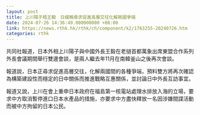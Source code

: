 ```yaml
---
layout: post
title: 上川陽子晤王毅　日媒稱尋求促進高層交往化解兩國爭端
date: 2024-07-26 14:36:49.000000000 +08:00
link: https://news.rthk.hk/rthk/ch/component/k2/1763255-20240726.htm
categories: rthk
---
```


共同社報道，日本外相上川陽子與中國外長王毅在老撾首都萬象出席東盟合作系列外長會議期間舉行雙邊會談，是兩人繼去年11月在南韓釜山之後再次會談。

報道說，日本正尋求促進高層交往，化解兩國間的各種爭端，預料雙方將再次確認為構築建設性而穩定的日中關係而推進戰略互惠關係，並討論日中外長互訪事宜。

報道又說，上川在會上重申日本政府在福島第一核電站處理水排放入海的立場，要求中方取消暫停進口日本水產品的措施，亦要求中方盡快釋放一名因涉嫌間諜活動而被中方拘留的日本公民。
